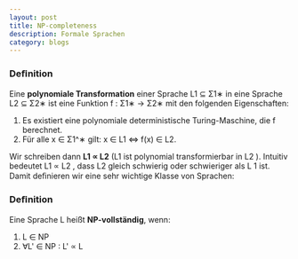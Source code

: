 ```yaml
---
layout: post
title: NP-completeness
description: Formale Sprachen
category: blogs
---
```


### Deﬁnition
Eine **polynomiale Transformation** einer Sprache L1 ⊆ Σ1∗ in eine Sprache L2 ⊆ Σ2∗ ist eine Funktion f : Σ1∗ → Σ2∗ mit den folgenden Eigenschaften:
1. Es existiert eine polynomiale deterministische Turing-Maschine, die f berechnet.
2. Für alle x ∈ Σ1^∗ gilt: x ∈ L1 ⇔ f(x) ∈ L2.

Wir schreiben dann **L1 ∝ L2** (L1 ist polynomial transformierbar in L2 ). Intuitiv bedeutet L1 ∝ L2 , dass L2 gleich schwierig oder schwieriger als L 1 ist. Damit deﬁnieren wir eine sehr wichtige Klasse von Sprachen:

### Deﬁnition
Eine Sprache L heißt **NP-vollständig**, wenn:
1. L ∈ NP
2. ∀L' ∈ NP : L' ∝ L